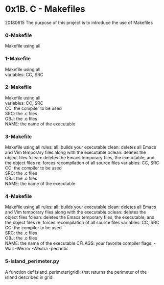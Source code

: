 # 0x1B. C - Makefiles

20180615
The purpose of this project is to introduce the use of Makefiles

### 0-Makefile
Makefile using all

### 1-Makefile
Makefile using all  
variables: CC, SRC

### 2-Makefile
Makefile using all  
variables: CC, SRC  
CC: the compiler to be used  
SRC: the .c files  
OBJ: the .o files  
NAME: the name of the executable

### 3-Makefile
Makefile using all
rules:
all: builds your executable 
clean: deletes all Emacs and Vim temporary files along with the executable 
oclean: deletes the object files fclean: deletes the Emacs temporary files, the executable, and the object files 
re: forces recompilation of all source files
variables: CC, SRC  
CC: the compiler to be used  
SRC: the .c files  
OBJ: the .o files  
NAME: the name of the executable

### 4-Makefile
Makefile using all
rules:
all: builds your executable 
clean: deletes all Emacs and Vim temporary files along with the executable 
oclean: deletes the object files fclean: deletes the Emacs temporary files, the executable, and the object files 
re: forces recompilation of all source files
variables: CC, SRC  
CC: the compiler to be used  
SRC: the .c files  
OBJ: the .o files  
NAME: the name of the executable
CFLAGS: your favorite compiler flags: -Wall -Werror -Wextra -pedantic

### 5-island_perimeter.py
A function def island_perimeter(grid): that returns the perimeter of the island described in grid